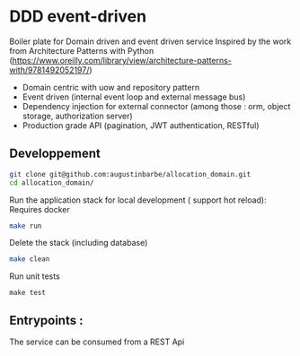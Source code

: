 # DDD event-driven

Boiler plate for Domain driven and event driven service
Inspired by the work from Architecture Patterns with Python (https://www.oreilly.com/library/view/architecture-patterns-with/9781492052197/)

- Domain centric with uow and repository pattern
- Event driven (internal event loop and external message bus)
- Dependency injection for external connector (among those : orm, object storage, authorization server)
- Production grade API (pagination, JWT authentication, RESTful)

## Developpement

```bash
git clone git@github.com:augustinbarbe/allocation_domain.git
cd allocation_domain/
```

Run the application stack for local development ( support hot reload):
Requires docker

```bash
make run
```

Delete the stack (including database)

```bash
make clean
```

Run unit tests

```
make test
```


## Entrypoints :
The service can be consumed from a REST Api